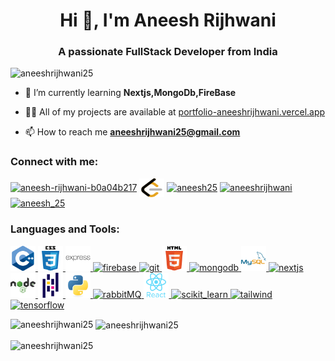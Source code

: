 <h1 align="center">Hi 👋, I'm Aneesh Rijhwani</h1>
<h3 align="center">A passionate FullStack Developer from India</h3>

<p align="left"> <img src="https://komarev.com/ghpvc/?username=aneeshrijhwani25&label=Profile%20views&color=0e75b6&style=flat" alt="aneeshrijhwani25" /> </p>

- 🌱 I’m currently learning **Nextjs,MongoDb,FireBase**

- 👨‍💻 All of my projects are available at [portfolio-aneeshrijhwani.vercel.app](portfolio-aneeshrijhwani.vercel.app)

- 📫 How to reach me **aneeshrijhwani25@gmail.com**

<h3 align="left">Connect with me:</h3>
<p align="left">
<a href="https://linkedin.com/in/aneesh-rijhwani-b0a04b217" target="blank"><img align="center" src="https://raw.githubusercontent.com/rahuldkjain/github-profile-readme-generator/master/src/images/icons/Social/linked-in-alt.svg" alt="aneesh-rijhwani-b0a04b217" height="30" width="40" /></a>
<a href="https://instagram.com/aneeshrijhwani" target="blank"><img align="center" src="https://github.com/AneeshRijhwani25/AneeshRijhwani25/blob/main/images/leetcode.svg" alt="aneeshrijhwani" height="30" width="40" /></a>
<a href="https://www.codechef.com/users/aneesh25" target="blank"><img align="center" src="https://cdn.jsdelivr.net/npm/simple-icons@3.1.0/icons/codechef.svg" alt="aneesh25" height="30" width="40" /></a>
<a href="https://www.leetcode.com/aneeshrijhwani" target="blank"><img align="center" src="https://raw.githubusercontent.com/rahuldkjain/github-profile-readme-generator/master/src/images/icons/Social/leet-code.svg" alt="aneeshrijhwani" height="30" width="40" /></a>
<a href="https://auth.geeksforgeeks.org/user/aneesh_25" target="blank"><img align="center" src="https://raw.githubusercontent.com/rahuldkjain/github-profile-readme-generator/master/src/images/icons/Social/geeks-for-geeks.svg" alt="aneesh_25" height="30" width="40" /></a>
</p>

<h3 align="left">Languages and Tools:</h3>
<p align="left"> <a href="https://www.w3schools.com/cpp/" target="_blank" rel="noreferrer"> <img src="https://raw.githubusercontent.com/devicons/devicon/master/icons/cplusplus/cplusplus-original.svg" alt="cplusplus" width="40" height="40"/> </a> <a href="https://www.w3schools.com/css/" target="_blank" rel="noreferrer"> <img src="https://raw.githubusercontent.com/devicons/devicon/master/icons/css3/css3-original-wordmark.svg" alt="css3" width="40" height="40"/> </a> <a href="https://expressjs.com" target="_blank" rel="noreferrer"> <img src="https://raw.githubusercontent.com/devicons/devicon/master/icons/express/express-original-wordmark.svg" alt="express" width="40" height="40"/> </a> <a href="https://firebase.google.com/" target="_blank" rel="noreferrer"> <img src="https://www.vectorlogo.zone/logos/firebase/firebase-icon.svg" alt="firebase" width="40" height="40"/> </a> <a href="https://git-scm.com/" target="_blank" rel="noreferrer"> <img src="https://www.vectorlogo.zone/logos/git-scm/git-scm-icon.svg" alt="git" width="40" height="40"/> </a> <a href="https://www.w3.org/html/" target="_blank" rel="noreferrer"> <img src="https://raw.githubusercontent.com/devicons/devicon/master/icons/html5/html5-original-wordmark.svg" alt="html5" width="40" height="40"/> </a> <a href="https://www.mongodb.com/" target="_blank" rel="noreferrer"> <img src="https://github.com/AneeshRijhwani25/Portfolio-next/blob/master/public/about/mongodb.svg" alt="mongodb" width="40" height="40"/> </a> <a href="https://www.mysql.com/" target="_blank" rel="noreferrer"> <img src="https://raw.githubusercontent.com/devicons/devicon/master/icons/mysql/mysql-original-wordmark.svg" alt="mysql" width="40" height="40"/> </a> <a href="https://nextjs.org/" target="_blank" rel="noreferrer"> <img src="https://cdn.worldvectorlogo.com/logos/nextjs-2.svg" alt="nextjs" width="40" height="40"/> </a> <a href="https://nodejs.org" target="_blank" rel="noreferrer"> <img src="https://raw.githubusercontent.com/devicons/devicon/master/icons/nodejs/nodejs-original-wordmark.svg" alt="nodejs" width="40" height="40"/> </a> <a href="https://pandas.pydata.org/" target="_blank" rel="noreferrer"> <img src="https://raw.githubusercontent.com/devicons/devicon/2ae2a900d2f041da66e950e4d48052658d850630/icons/pandas/pandas-original.svg" alt="pandas" width="40" height="40"/> </a> <a href="https://www.python.org" target="_blank" rel="noreferrer"> <img src="https://raw.githubusercontent.com/devicons/devicon/master/icons/python/python-original.svg" alt="python" width="40" height="40"/> </a> <a href="https://www.rabbitmq.com" target="_blank" rel="noreferrer"> <img src="https://www.vectorlogo.zone/logos/rabbitmq/rabbitmq-icon.svg" alt="rabbitMQ" width="40" height="40"/> </a> <a href="https://reactjs.org/" target="_blank" rel="noreferrer"> <img src="https://raw.githubusercontent.com/devicons/devicon/master/icons/react/react-original-wordmark.svg" alt="react" width="40" height="40"/> </a> <a href="https://scikit-learn.org/" target="_blank" rel="noreferrer"> <img src="https://upload.wikimedia.org/wikipedia/commons/0/05/Scikit_learn_logo_small.svg" alt="scikit_learn" width="40" height="40"/> </a> <a href="https://tailwindcss.com/" target="_blank" rel="noreferrer"> <img src="https://www.vectorlogo.zone/logos/tailwindcss/tailwindcss-icon.svg" alt="tailwind" width="40" height="40"/> </a> <a href="https://www.tensorflow.org" target="_blank" rel="noreferrer"> <img src="https://www.vectorlogo.zone/logos/tensorflow/tensorflow-icon.svg" alt="tensorflow" width="40" height="40"/> </a> </p>

<p><img align="left" src="https://github-readme-stats.vercel.app/api/top-langs?username=aneeshrijhwani25&show_icons=true&locale=en&layout=compact" alt="aneeshrijhwani25" /></p>

<p>&nbsp;<img align="center" src="https://github-readme-stats.vercel.app/api?username=aneeshrijhwani25&show_icons=true&locale=en" alt="aneeshrijhwani25" /></p>

<p><img align="center" src="https://github-readme-streak-stats.herokuapp.com/?user=aneeshrijhwani25&" alt="aneeshrijhwani25" /></p>
